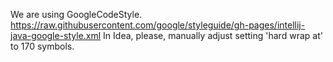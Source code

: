 We are using GoogleCodeStyle.
https://raw.githubusercontent.com/google/styleguide/gh-pages/intellij-java-google-style.xml
In Idea, please, manually adjust setting 'hard wrap at' to 170 symbols.
